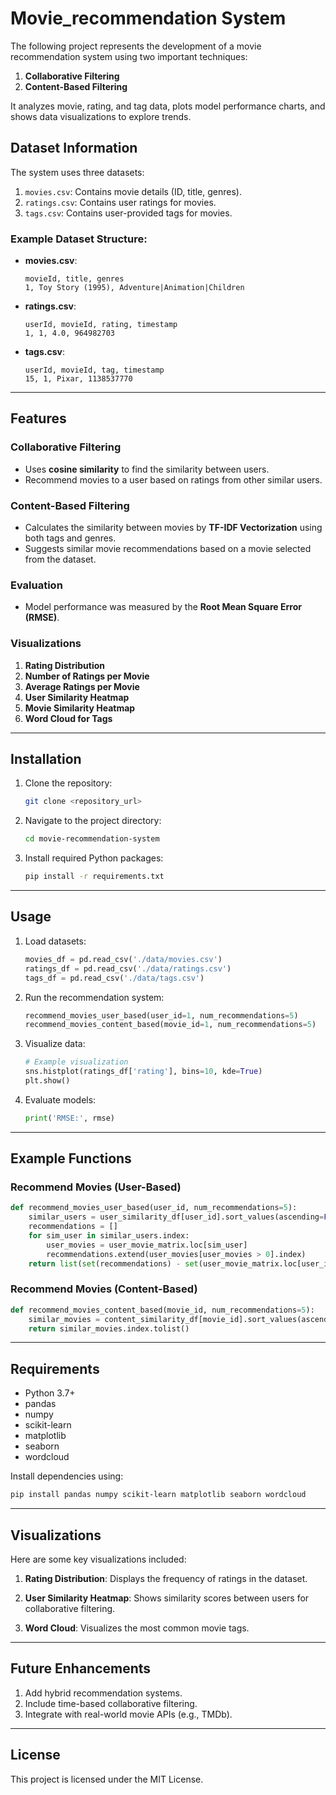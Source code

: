 # Movie_recommendation System
The following project represents the development of a movie recommendation system using two important techniques:
1. **Collaborative Filtering**
2. **Content-Based Filtering**

It analyzes movie, rating, and tag data, plots model performance charts, and shows data visualizations to explore trends.


## Dataset Information
The system uses three datasets:
1. `movies.csv`: Contains movie details (ID, title, genres).
2. `ratings.csv`: Contains user ratings for movies.
3. `tags.csv`: Contains user-provided tags for movies.

### Example Dataset Structure:
- **movies.csv**:
  ```
  movieId, title, genres
  1, Toy Story (1995), Adventure|Animation|Children
  ```

- **ratings.csv**:
  ```
  userId, movieId, rating, timestamp
  1, 1, 4.0, 964982703
  ```

- **tags.csv**:
  ```
  userId, movieId, tag, timestamp
  15, 1, Pixar, 1138537770
  ```

---

## Features
### Collaborative Filtering
- Uses **cosine similarity** to find the similarity between users.
- Recommend movies to a user based on ratings from other similar users.

### Content-Based Filtering
- Calculates the similarity between movies by **TF-IDF Vectorization** using both tags and genres.
- Suggests similar movie recommendations based on a movie selected from the dataset.

### Evaluation
- Model performance was measured by the **Root Mean Square Error (RMSE)**.
  
### Visualizations
1. **Rating Distribution**
2. **Number of Ratings per Movie**
3. **Average Ratings per Movie**
4. **User Similarity Heatmap**
5. **Movie Similarity Heatmap**
6. **Word Cloud for Tags**

---

## Installation
1. Clone the repository:
   ```bash
   git clone <repository_url>
   ```
2. Navigate to the project directory:
   ```bash
   cd movie-recommendation-system
   ```
3. Install required Python packages:
   ```bash
   pip install -r requirements.txt
   ```

---

## Usage
1. Load datasets:
   ```python
   movies_df = pd.read_csv('./data/movies.csv')
   ratings_df = pd.read_csv('./data/ratings.csv')
   tags_df = pd.read_csv('./data/tags.csv')
   ```
2. Run the recommendation system:
   ```python
   recommend_movies_user_based(user_id=1, num_recommendations=5)
   recommend_movies_content_based(movie_id=1, num_recommendations=5)
   ```
3. Visualize data:
   ```python
   # Example visualization
   sns.histplot(ratings_df['rating'], bins=10, kde=True)
   plt.show()
   ```
4. Evaluate models:
   ```python
   print('RMSE:', rmse)
   ```

---

## Example Functions
### Recommend Movies (User-Based)
```python
def recommend_movies_user_based(user_id, num_recommendations=5):
    similar_users = user_similarity_df[user_id].sort_values(ascending=False)[1:num_recommendations + 1]
    recommendations = []
    for sim_user in similar_users.index:
        user_movies = user_movie_matrix.loc[sim_user]
        recommendations.extend(user_movies[user_movies > 0].index)
    return list(set(recommendations) - set(user_movie_matrix.loc[user_id][user_movie_matrix.loc[user_id] > 0].index))[:num_recommendations]
```

### Recommend Movies (Content-Based)
```python
def recommend_movies_content_based(movie_id, num_recommendations=5):
    similar_movies = content_similarity_df[movie_id].sort_values(ascending=False)[1:num_recommendations + 1]
    return similar_movies.index.tolist()
```

---

## Requirements
- Python 3.7+
- pandas
- numpy
- scikit-learn
- matplotlib
- seaborn
- wordcloud

Install dependencies using:
```bash
pip install pandas numpy scikit-learn matplotlib seaborn wordcloud
```

---

## Visualizations
Here are some key visualizations included:
1. **Rating Distribution**:
   Displays the frequency of ratings in the dataset.

2. **User Similarity Heatmap**:
   Shows similarity scores between users for collaborative filtering.

3. **Word Cloud**:
   Visualizes the most common movie tags.

---

## Future Enhancements
1. Add hybrid recommendation systems.
2. Include time-based collaborative filtering.
3. Integrate with real-world movie APIs (e.g., TMDb).

---

## License
This project is licensed under the MIT License.


